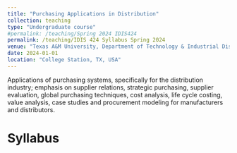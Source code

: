```yaml
---
title: "Purchasing Applications in Distribution"
collection: teaching
type: "Undergraduate course"
#permalink: /teaching/Spring 2024 IDIS424
permalink: /teaching/IDIS 424 Syllabus Spring 2024
venue: "Texas A&M University, Department of Technology & Industrial Distribution"
date: 2024-01-01
location: "College Station, TX, USA"
---
```


Applications of purchasing systems, specifically for the distribution industry; emphasis on supplier relations, 
strategic purchasing, supplier evaluation, global purchasing techniques, cost analysis, life cycle costing, value 
analysis, case studies and procurement modeling for manufacturers and distributors.

# Syllabus


